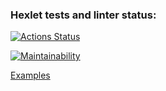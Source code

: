 ### Hexlet tests and linter status:
[![Actions Status](https://github.com/MishchenkoArV/python-project-lvl1/workflows/hexlet-check/badge.svg)](https://github.com/MishchenkoArV/python-project-lvl1/actions)

[![Maintainability](https://api.codeclimate.com/v1/badges/a99a88d28ad37a79dbf6/maintainability)](https://codeclimate.com/github/codeclimate/codeclimate/maintainability)

<a href="https://asciinema.org/connect/352f0d2b-2cc8-49f8-a97d-e48964216b31">Examples</a>
